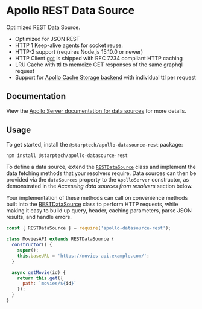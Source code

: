 # Apollo REST Data Source

Optimized REST Data Source.

- Optimized for JSON REST
- HTTP 1 Keep-alive agents for socket reuse.
- HTTP-2 support (requires Node.js 15.10.0 or newer)
- HTTP Client [got](https://github.com/sindresorhus/got) is shipped with RFC 7234 compliant HTTP caching
- LRU Cache with ttl to memoize GET responses of the same graphql request
- Support for [Apollo Cache Storage backend](https://www.apollographql.com/docs/apollo-server/data/data-sources/#using-memcachedredis-as-a-cache-storage-backend) with individual ttl per request

## Documentation

View the [Apollo Server documentation for data sources](https://www.apollographql.com/docs/apollo-server/features/data-sources/) for more details.

## Usage

To get started, install the `@starptech/apollo-datasource-rest` package:

```bash
npm install @starptech/apollo-datasource-rest
```

To define a data source, extend the [`RESTDataSource`](https://github.com/apollographql/apollo-server/tree/main/packages/apollo-datasource-rest) class and implement the data fetching methods that your resolvers require. Data sources can then be provided via the `dataSources` property to the `ApolloServer` constructor, as demonstrated in the _Accessing data sources from resolvers_ section below.

Your implementation of these methods can call on convenience methods built into the [RESTDataSource](./src/RESTDataSource.ts) class to perform HTTP requests, while making it easy to build up query, header, caching parameters, parse JSON results, and handle errors.

```javascript
const { RESTDataSource } = require('apollo-datasource-rest');

class MoviesAPI extends RESTDataSource {
  constructor() {
    super();
    this.baseURL = 'https://movies-api.example.com/';
  }

  async getMovie(id) {
    return this.get({
      path: `movies/${id}`
    });
  }
}
```